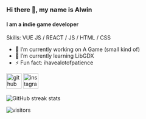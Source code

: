 ### Hi there 👋, my name is Alwin
#### I am a indie game developer

Skills: VUE JS / REACT / JS / HTML / CSS

- 🔭 I’m currently working on A Game (small kind of) 
- 🌱 I’m currently learning LibGDX 
- ⚡ Fun fact: ihavealotofpatience 


[<img src='https://cdn.jsdelivr.net/npm/simple-icons@3.0.1/icons/github.svg' alt='github' height='40'>](https://github.com/AlwinRA)  [<img src='https://cdn.jsdelivr.net/npm/simple-icons@3.0.1/icons/instagram.svg' alt='instagram' height='40'>](https://www.instagram.com/alwin_r_ajeesh/)  

![GitHub streak stats](https://github-readme-streak-stats.herokuapp.com/?user=AlwinRA)  


![visitors](https://visitor-badge.glitch.me/badge?page_id=AlwinAR.visitor-badge&left_color=black&right_color=blue)
<!--
**AlwinRA/AlwinRA** is a ✨ _special_ ✨ repository because its `README.md` (this file) appears on your GitHub profile.

Here are some ideas to get you started:

- 🔭 I’m currently working on ...
- 🌱 I’m currently learning ...
- 👯 I’m looking to collaborate on ...
- 🤔 I’m looking for help with ...
- 💬 Ask me about ...
- 📫 How to reach me: ...
- 😄 Pronouns: ...
- ⚡ Fun fact: ...
-->
